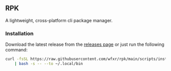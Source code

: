 RPK
---

A lightweight, cross-platform cli package manager.

### Installation

Download the latest release from the [releases page](https://github.com/wfxr/rpk/releases)
or just run the following command:

```bash
curl -fsSL https://raw.githubusercontent.com/wfxr/rpk/main/scripts/install \
    | bash -s -- --to ~/.local/bin
```
